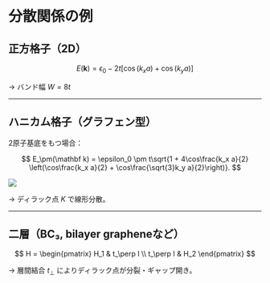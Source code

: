 # 分散関係の例

## 正方格子（2D）

$$
E(\mathbf k) = \epsilon_0 - 2t[\cos(k_x a) + \cos(k_y a)]
$$


→ バンド幅 $W = 8t$

---

## ハニカム格子（グラフェン型）

2原子基底をもつ場合：

$$
E_\pm(\mathbf k) = \epsilon_0 \pm t\sqrt{1 + 4\cos\frac{k_x a}{2}
            \left(\cos\frac{k_x a}{2} + \cos\frac{\sqrt{3}k_y a}{2}\right)}.
$$

![](../images/tb_graphene_band.png)

→ ディラック点 $K$ で線形分散。

---

## 二層（BC₃, bilayer grapheneなど）

$$
H =
\begin{pmatrix}
H_1 & t_\perp I \\
t_\perp I & H_2
\end{pmatrix}
$$

→ 層間結合 $t_\perp$ によりディラック点が分裂・ギャップ開き。
